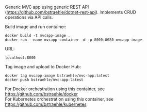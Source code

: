 Generic MVC app using generic REST API (https://github.com/bstraehle/dotnet-rest-api).  Implements CRUD operations via API calls.  

Build image and run container:  
```
docker build -t mvcapp-image .  
docker run --name mvcapp-container -d -p 8000:8080 mvcapp-image  
```
URL:  
```
localhost:8000  
```
Tag image and upload to Docker Hub:  
```
docker tag mvcapp-image bstraehle/mvc-app:latest  
docker push bstraehle/mvc-app:latest  
```
For Docker orchestration using this container, see https://github.com/bstraehle/docker  
For Kubernetes orchestration using this container, see https://github.com/bstraehle/kubernetes  
